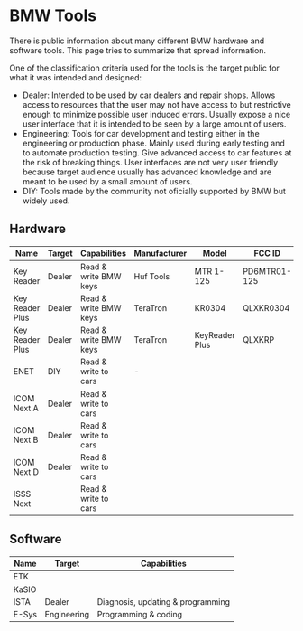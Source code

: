 # BMW Tools

There is public information about many different BMW hardware and software tools. This page tries to summarize that spread information.

One of the classification criteria used for the tools is the target public for what it was intended and designed:
* Dealer: Intended to be used by car dealers and repair shops. Allows access to resources that the user may not have access to but restrictive enough to minimize possible user induced errors. Usually expose a nice user interface that it is intended to be seen by a large amount of users.
* Engineering: Tools for car development and testing either in the engineering or production phase. Mainly used during early testing and to automate production testing. Give advanced access to car features at the risk of breaking things. User interfaces are not very user friendly because target audience usually has advanced knowledge and are meant to be used by a small amount of users.
* DIY: Tools made by the community not oficially supported by BMW but widely used.


## Hardware

| Name              | Target    | Capabilities          | Manufacturer  | Model             | FCC ID        | Image                                         |
|-------------------|-----------|-----------------------|---------------|-------------------|---------------|-----------------------------------------------|
| Key Reader        | Dealer    | Read & write BMW keys | Huf Tools     | MTR 1-125         | PD6MTR01-125  | ![](BMW_Tools_Key_Reader_PD6MTR01-125.png)    |
| Key Reader Plus   | Dealer    | Read & write BMW keys | TeraTron      | KR0304            | QLXKR0304     | ![](BMW_Tools_Key_Reader_QLXKR0304.png)       |
| Key Reader Plus   | Dealer    | Read & write BMW keys | TeraTron      | KeyReader Plus    | QLXKRP        | ![](BMW_Tools_Key_Reader_QLXKRP.png)          |
| ENET              | DIY       | Read & write to cars  | -             |                   |               |                                               |
| ICOM Next A       | Dealer    | Read & write to cars  |               |                   |               |                                               |
| ICOM Next B       | Dealer    | Read & write to cars  |               |                   |               |                                               |
| ICOM Next D       | Dealer    | Read & write to cars  |               |                   |               |                                               |
| ISSS Next         |           | Read & write to cars  |               |                   |               |                                               |


## Software

| Name  | Target        | Capabilities                      |
|-------|---------------|-----------------------------------|
| ETK   |               |                                   |
| KaSIO |               |                                   |
| ISTA  | Dealer        | Diagnosis, updating & programming |
| E-Sys | Engineering   | Programming & coding              |
